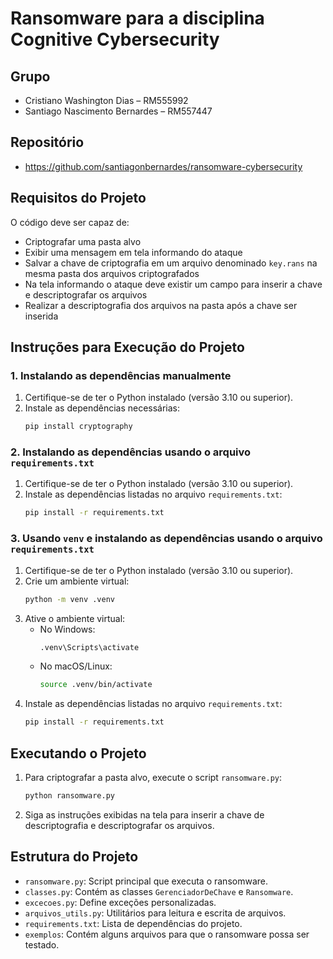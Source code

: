 # Ransomware para a disciplina Cognitive Cybersecurity

## Grupo

- Cristiano Washington Dias – RM555992
- Santiago Nascimento Bernardes – RM557447

## Repositório

- https://github.com/santiagonbernardes/ransomware-cybersecurity

## Requisitos do Projeto

O código deve ser capaz de:

- Criptografar uma pasta alvo
- Exibir uma mensagem em tela informando do ataque
- Salvar a chave de criptografia em um arquivo denominado `key.rans` na mesma pasta dos arquivos criptografados
- Na tela informando o ataque deve existir um campo para inserir a chave e descriptografar os arquivos
- Realizar a descriptografia dos arquivos na pasta após a chave ser inserida

## Instruções para Execução do Projeto

### 1. Instalando as dependências manualmente

1. Certifique-se de ter o Python instalado (versão 3.10 ou superior).
2. Instale as dependências necessárias:
    ```sh
    pip install cryptography
    ```

### 2. Instalando as dependências usando o arquivo `requirements.txt`

1. Certifique-se de ter o Python instalado (versão 3.10 ou superior).
2. Instale as dependências listadas no arquivo `requirements.txt`:
    ```sh
    pip install -r requirements.txt
    ```

### 3. Usando `venv` e instalando as dependências usando o arquivo `requirements.txt`

1. Certifique-se de ter o Python instalado (versão 3.10 ou superior).
2. Crie um ambiente virtual:
    ```sh
    python -m venv .venv
    ```
3. Ative o ambiente virtual:
    - No Windows:
        ```sh
        .venv\Scripts\activate
        ```
    - No macOS/Linux:
        ```sh
        source .venv/bin/activate
        ```
4. Instale as dependências listadas no arquivo `requirements.txt`:
    ```sh
    pip install -r requirements.txt
    ```

## Executando o Projeto

1. Para criptografar a pasta alvo, execute o script `ransomware.py`:
    ```sh
    python ransomware.py
    ```
2. Siga as instruções exibidas na tela para inserir a chave de descriptografia e descriptografar os arquivos.

## Estrutura do Projeto

- `ransomware.py`: Script principal que executa o ransomware.
- `classes.py`: Contém as classes `GerenciadorDeChave` e `Ransomware`.
- `excecoes.py`: Define exceções personalizadas.
- `arquivos_utils.py`: Utilitários para leitura e escrita de arquivos.
- `requirements.txt`: Lista de dependências do projeto.
- `exemplos`: Contém alguns arquivos para que o ransomware possa ser testado.
